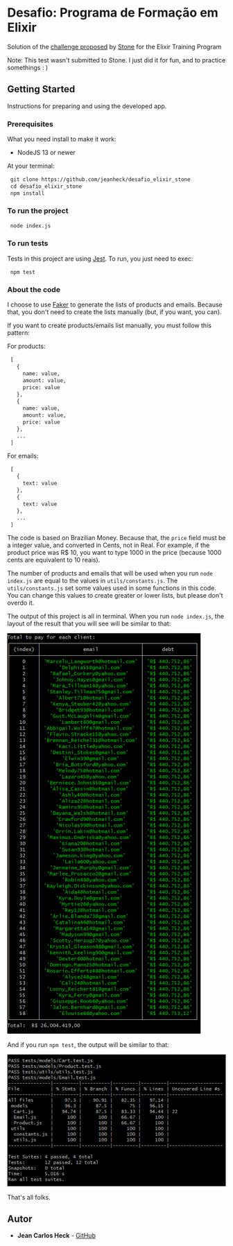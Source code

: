 
# Desafio: Programa de Formação em Elixir

Solution of the [challenge proposed](https://gist.github.com/programa-elixir/1bd50a6d97909f2daa5809c7bb5b9a8a) by [Stone](https://www.stone.com.br/) for the Elixir Training Program

Note: This test wasn't submitted to Stone. I just did it for fun, and to practice somethings : )

## Getting Started

Instructions for preparing and using the developed app.

### Prerequisites

What you need install to make it work:

* NodeJS 13 or newer

At your terminal:

```
 git clone https://github.com/jeanheck/desafio_elixir_stone
 cd desafio_elixir_stone
 npm install
```

### To run the project

```
 node index.js
```

### To run tests

Tests in this project are using [Jest](https://jestjs.io/). To run, you just need to exec:

```
 npm test
```

### About the code

I choose to use [Faker](https://github.com/marak/Faker.js/) to generate the lists of products and emails. Because that, you don't need to create the lists manually (but, if you want, you can).

If you want to create products/emails list manually, you must follow this pattern:

For products:

```
 [
   {
     name: value,
     amount: value,
     price: value
   },
   {
     name: value,
     amount: value,
     price: value
   },
   ...
 ]
```

For emails:

```
 [
   {
     text: value
   },
   {
     text: value
   },
   ...
 ]
```

The code is based on Brazilian Money. Because that, the ```price``` field must be a integer value, and converted in Cents, not in Real. For example, if the product price was R$ 10, you want to type 1000 in the price (because 1000 cents are equivalent to 10 reais).

The number of products and emails that will be used when you run ```node index.js``` are equal to the values in ```utils/constants.js```. The ```utils/constants.js``` set some values used in some functions in this code. You can change this values to create greater or lower lists, but please don't overdo it.

The output of this project is all in terminal. When you run ```node index.js```, the layout of the result that you will see will be similar to that:

![Screenshot](./docs/output_result.png)

And if you run ```npm test```, the output will be similar to that:

![Screenshot](./docs/output_test.png)

That's all folks.

## Autor

* **Jean Carlos Heck** - [GitHub](https://github.com/jeanheck)
